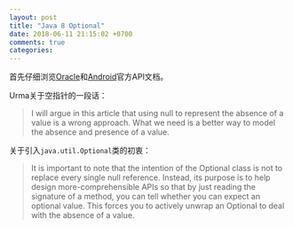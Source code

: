 ```yaml
---
layout: post
title: "Java 8 Optional"
date: 2018-06-11 21:15:02 +0700
comments: true
categories:
---
```


首先仔细浏览[Oracle](https://docs.oracle.com/javase/8/docs/api/java/util/Optional.html)和[Android](https://developer.android.com/reference/java/util/Optional)官方API文档。

Urma关于空指针的一段话：
>I will argue in this article that using null to represent the absence of a value is a wrong approach. What we need is a better way to model the absence and presence of a value.

关于引入`java.util.Optional`类的初衷：
>It is important to note that the intention of the Optional class is not to replace every single null reference. Instead, its purpose is to help design more-comprehensible APIs so that by just reading the signature of a method, you can tell whether you can expect an optional value. This forces you to actively unwrap an Optional to deal with the absence of a value.
